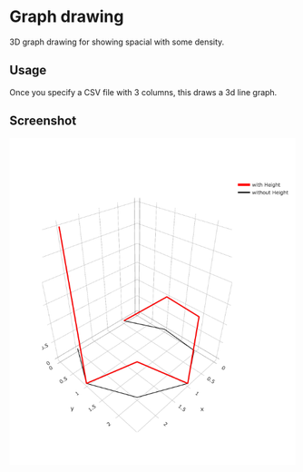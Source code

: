 # Graph drawing

3D graph drawing for showing spacial with some density.

## Usage

Once you specify a CSV file with 3 columns, this draws a 3d line graph.

## Screenshot

![Sample graph](https://raw.githubusercontent.com/yuuzi41/3dgraph-using-plotly/master/sshot.png)
